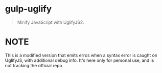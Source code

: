 # gulp-uglify

> Minify JavaScript with UglifyJS2.

# NOTE

This is a modified version that emits erros when a syntax error is caught on UglifyJS, with additional debug info.
It's here only for personal use, and is not tracking the official repo